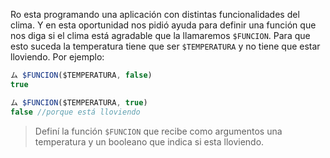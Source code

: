 Ro esta programando una aplicación con distintas funcionalidades del clima. Y en esta oportunidad nos pidió ayuda para definir una función que nos diga si el clima está agradable que la llamaremos `$FUNCION`. Para que esto suceda la temperatura tiene que ser `$TEMPERATURA` y no tiene que estar lloviendo. Por ejemplo:

``` javaScript
ム $FUNCION($TEMPERATURA, false)
true

ム $FUNCION($TEMPERATURA, true)
false //porque está lloviendo
```


> Definí la función `$FUNCION` que recibe como argumentos una temperatura y un booleano que indica si esta lloviendo.